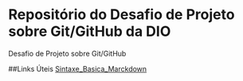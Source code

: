 # Repositório do Desafio de Projeto sobre Git/GitHub da DIO
Desafio de Projeto sobre Git/GitHub

##Links Úteis
[Sintaxe_Basica_Marckdown](https://www.markdownguide.org/basic-syntax/)
